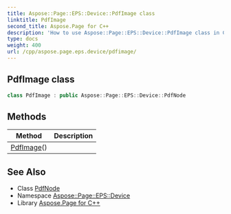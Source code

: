 ```yaml
---
title: Aspose::Page::EPS::Device::PdfImage class
linktitle: PdfImage
second_title: Aspose.Page for C++
description: 'How to use Aspose::Page::EPS::Device::PdfImage class in C++.'
type: docs
weight: 400
url: /cpp/aspose.page.eps.device/pdfimage/
---
```

## PdfImage class




```cpp
class PdfImage : public Aspose::Page::EPS::Device::PdfNode
```

## Methods

| Method | Description |
| --- | --- |
| [PdfImage](./pdfimage/)() |  |
## See Also

* Class [PdfNode](../pdfnode/)
* Namespace [Aspose::Page::EPS::Device](../)
* Library [Aspose.Page for C++](../../)
